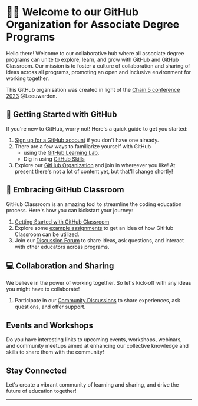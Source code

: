 # 👋🏼 Welcome to our GitHub Organization for Associate Degree Programs

Hello there! Welcome to our collaborative hub where all associate degree programs can unite to explore, learn, and grow with GitHub and GitHub Classroom. Our mission is to foster a culture of collaboration and sharing of ideas across all programs, promoting an open and inclusive environment for working together.

This GitHub organisation was created in light of the [Chain 5 conference 2023](https://www.chain5.net/lwarden23/) @Leeuwarden.

## 🚀 Getting Started with GitHub

If you're new to GitHub, worry not! Here's a quick guide to get you started:

1. [Sign up for a GitHub account](https://github.com/join) if you don't have one already.
2. There are a few ways to familiarize yourself with GitHub
    * using the [GitHub Learning Lab](https://github.com/apps/github-learning-lab).
    * Dig in using [GitHub Skills](https://skills.github.com/)
4. Explore our [GitHub Organization](https://github.com/howest-gp-chain5) and join in whereever you like! At present there's not a lot of content yet, but that'll change shortly!

## 🧸 Embracing GitHub Classroom

GitHub Classroom is an amazing tool to streamline the coding education process. Here's how you can kickstart your journey:

1. [Getting Started with GitHub Classroom](https://classroom.github.com/help)
2. Explore some [example assignments](https://github.com/howest-gp-chain5/example-assignments) to get an idea of how GitHub Classroom can be utilized.
3. Join our [Discussion Forum](https://github.com/orgs/howest-gp-chain5/discussions) to share ideas, ask questions, and interact with other educators across programs.

## 💻 Collaboration and Sharing

We believe in the power of working together. So let's kick-off with any ideas you might have to collaborate!

1. Participate in our [Community Discussions](https://github.com/orgs/howest-gp-chain5/discussions) to share experiences, ask questions, and offer support.

## Events and Workshops

Do you have interesting links to upcoming events, workshops, webinars, and community meetups aimed at enhancing our collective knowledge and skills to share them with the community!

## Stay Connected

Let's create a vibrant community of learning and sharing, and drive the future of education together!

---
